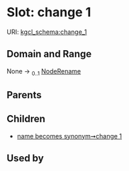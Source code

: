 
# Slot: change 1




URI: [kgcl_schema:change_1](https://w3id.org/kgcl-schema/change_1)


## Domain and Range

None &#8594;  <sub>0..1</sub> [NodeRename](NodeRename.md)

## Parents


## Children

 *  [name becomes synonym➞change 1](name_becomes_synonym_change_1.md)

## Used by

